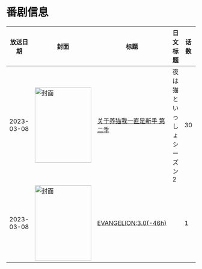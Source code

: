 # 番剧信息

|放送日期|封面|标题|日文标题|话数|评分|评分人数|
|---|---|---|---|---|---|---|
|2023-03-08|<img src="//lain.bgm.tv/pic/cover/c/08/3d/414969_3x388.jpg" alt="封面" style="width:150px;height:200px;object-fit:cover;">|[关于养猫我一直是新手 第二季](https://bangumi.tv/subject/414969)|夜は猫といっしょ シーズン2|30|6.5|64人评分|
|2023-03-08|<img src="//lain.bgm.tv/pic/cover/c/6e/87/415148_09hK9.jpg" alt="封面" style="width:150px;height:200px;object-fit:cover;">|[EVANGELION:3.0(-46h)](https://bangumi.tv/subject/415148)||1|6.2|366人评分|
